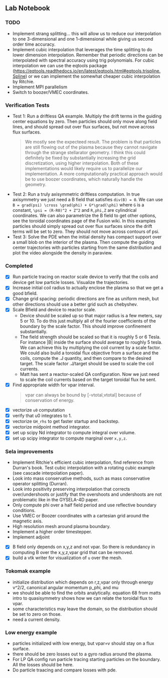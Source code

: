 
## Lab Notebook


### TODO
- Implement strang splitting... this will allow us to reduce our interpolation to one 3-dimensional and one 1-dimensional while giving us second order time accuracy.
- Implement cubic interpolation that leverages the time splitting to do lower dimension interpolation. Remember that periodic directions can be interpolated with spectral accuracy using trig polynomials. For cubic interpolation we can use the eqtools package (https://eqtools.readthedocs.io/en/latest/eqtools.html#eqtools.trispline.Spline) or we can implement the somewhat cheaper cubic interpolation by Ritchie.
- Implement MPI parallelism
- Switch to boozer/VMEC coordinates.


### Verification Tests
- Test 1: Run a driftless QA example. Multiply the drift terms in the guiding center equations by zero. Then particles 
  should only move along field lines, and should spread out over flux surfaces, but not move across flux surfaces.
    > We mostly see the expecteed result. The problem is that particles are still flowing out of the plasma because
      they cannot navigate through the strange stellarator geometry. I think this could definitely be fixed by
      substantially increasing the grid discretization, using higher interpolation. Both of these implementations
      would likely require us to parallelize our implementation. A more computationally practical approach would
      be to use boozer coordinates, which naturally handle the geometry.
- Test 2: Run a truly axisymmetric driftless computation. In true axisymmetry we just need a B field that satisfies 
  `div(B) = 0`. We can use `B = grad(psi) \cross \grad(phi) + G*\grad(\phi)` where `G` is a constant,
  `\psi = (R-R0)^2 + Z^2` and `R,phi,Z` are cylindrical coordinates. We can also parametrize the B field to 
   get other options, see the toroidal coordinates page of the Fusion wiki. In this examples particles should 
   simply spread out over flux surfaces since the drift terms will be set to zero. 
   They should not move across contours of psi.
- Test 3: Solve the PDE when the initial density has compact support over a small blob on the interior of 
  the plasma. Then compute the guiding center trajectories with particles starting from the same distribution and
  plot the video alongside the density in paraview.

### Completed
- [x] Run particle tracing on reactor scale device to verify that the coils and device get low particle losses. Visualize the trajectories. 
- [x] Increase initial coil radius to actually enclose the plasma so that we get a good bfield.
- [x] Change grid spacing: periodic directions are fine as uniform mesh, but other directions should use a better grid such as chebyshev.
- [x] Scale Bfield and device to reactor scale.
    - Device should be scaled up so that major radius is a few meters, say 5 or 10. To do this just multiply all of       the fourier coefficients of the boundary by the scale factor. This should improve confinement substantially.
    - The field strength should be scaled so that it is roughly 5 or 6 Tesla. For instance |B| inside the surface 
      should average to roughly 5 tesla. We can achieve this by multiplying the coil current by a scale factor.
      We could also build a toroidal flux objective from a surface and the coils, compute the .J quantity, and then
      compare to the desired target. The scale factor .J/target should be used to scale the coil currents.
    - Matt has sent a reactor-scaled QA configuration. Now we just need to scale the coil currents based on the
      target toroidal flux he sent.
- [x] Find appropriate width for vpar interval.
    > vpar can always be bound by [-vtotal,vtotal] because of conservation of energy. 
- [x] vectorize `u0` computation 
- [x] verify that u0 integrates to 1.
- [x] vectorize `GH_rhs` to get faster startup and backstep.
- [x] vectorize midpoint method integrator.
- [x] set up scipy Nd integrator to compute integral over volume.
- [x] set up scipy integrator to compute marginal over `x,y,z`.

### Sela improvements
- Implement Ritchie's efficient cubic interpolation, find reference from Durran's book. Test cubic interpolation with a rotating cubic example (see cascade interpolation paper).
- Look into mass conservative methods, such as mass conservative operator splitting (Durran).
- Look into positivity preserving interpolation that corrects over/undershoots or justify that the 
  overshoots and undershoots are not problematic like in the GYSELA-4D paper.
- Only compute phi over a half field period and use reflective boundary conditions.
- Use VMEC or Boozer coordinates with a cartesian grid around the magnetic axis.
- High resolution mesh around plasma boundary.
- Implement a higher order timestepper.
- Implement adjoint
- [x] B field only depends on x,y,z and not vpar. So there is redundancy in computing B over the x,y,z,vpar grid that can be removed.
- [x] build a vtk writer for visualization of `u` over the mesh.

### Tokomak example
- initialize distribution which depends on r,z,vpar only through energy v^2/2, canonical angular momentum p\_phi, and mu
- we should be able to find the orbits analytically. equation 68 from matts intro to quasisymmetry shows how we can relate the toroidal flux to vpar.
- some characteristics may leave the domain, so the distribution should be set to zero on those.
- need a current density.

### Low energy example
- particles initialized with low energy, but vpar=v should stay on a flux surface.
- there should be zero losses out to a gyro radius around the plasma.
- For LP QA config run particle tracing starting particles on the boundary. All the losses should be here.
- Do particle traacing and compare losses with pde.
